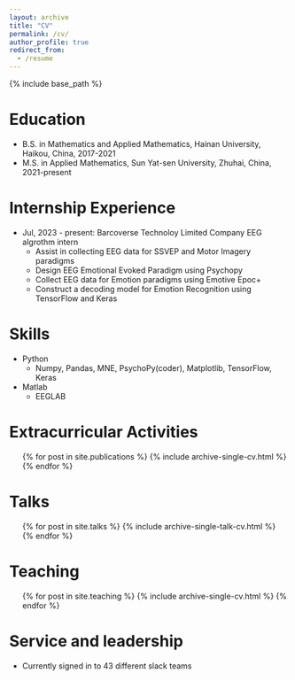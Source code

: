 ```yaml
---
layout: archive
title: "CV"
permalink: /cv/
author_profile: true
redirect_from:
  - /resume
---
```


{% include base_path %}

Education
======
* B.S. in Mathematics and Applied Mathematics, Hainan University, Haikou, China, 2017-2021
* M.S. in Applied Mathematics, Sun Yat-sen University, Zhuhai, China, 2021-present

Internship Experience
======
* Jul, 2023 - present:  Barcoverse Technoloy Limited Company  EEG algrothm intern
  * Assist in collecting EEG data for SSVEP and Motor Imagery paradigms
  * Design EEG Emotional Evoked Paradigm using Psychopy
  * Collect EEG data for Emotion paradigms using Emotive Epoc+
  * Construct a decoding model for Emotion Recognition using TensorFlow and Keras
  
Skills
======
* Python
  * Numpy, Pandas, MNE, PsychoPy(coder), Matplotlib, TensorFlow, Keras
* Matlab
  * EEGLAB

Extracurricular Activities
======
  <ul>{% for post in site.publications %}
    {% include archive-single-cv.html %}
  {% endfor %}</ul>
  
Talks
======
  <ul>{% for post in site.talks %}
    {% include archive-single-talk-cv.html %}
  {% endfor %}</ul>
  
Teaching
======
  <ul>{% for post in site.teaching %}
    {% include archive-single-cv.html %}
  {% endfor %}</ul>
  
Service and leadership
======
* Currently signed in to 43 different slack teams
